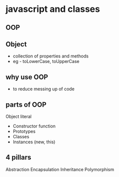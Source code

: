 # javascript and classes

## OOP

## Object
- collection of properties and methods
- eg - toLowerCase, toUpperCase

## why use OOP
- to reduce messing up of code

## parts of OOP
Object literal 

- Constructor function
- Prototypes
- Classes
- Instances (new, this)


## 4 pillars
Abstraction
Encapsulation
Inheritance
Polymorphism